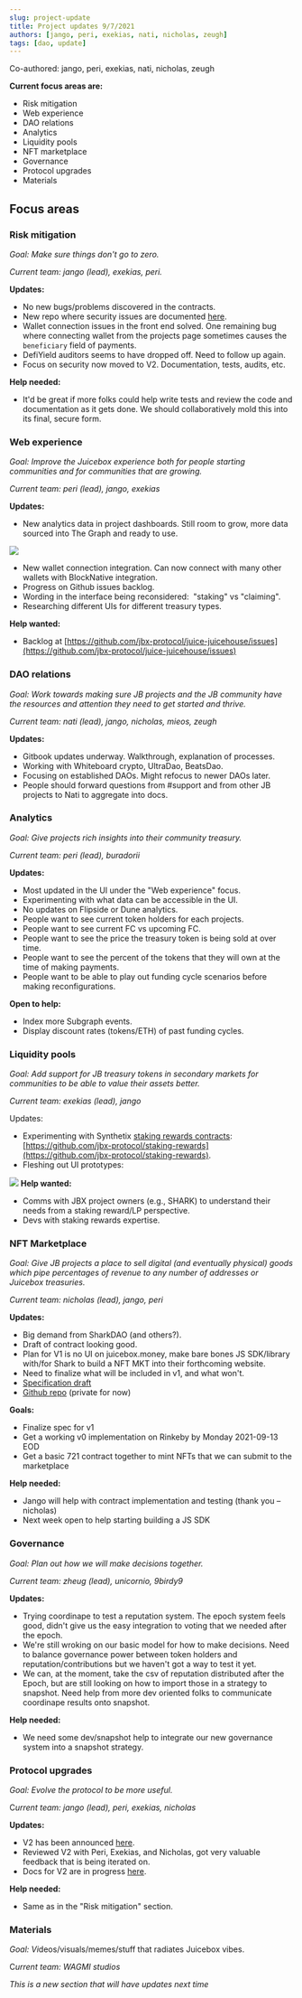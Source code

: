 ```yaml
---
slug: project-update
title: Project updates 9/7/2021
authors: [jango, peri, exekias, nati, nicholas, zeugh]
tags: [dao, update]
---
```


Co-authored: jango, peri, exekias, nati, nicholas, zeugh

**Current focus areas are:**

- Risk mitigation
- Web experience
- DAO relations
- Analytics
- Liquidity pools
- NFT marketplace
- Governance
- Protocol upgrades
- Materials

## Focus areas

### Risk mitigation

*Goal: Make sure things don't go to zero.*

*Current team: jango (lead), exekias, peri.*

**Updates:**

- No new bugs/problems discovered in the contracts. 
- New repo where security issues are documented [here](https://github.com/jbx-protocol/juice-security).
- Wallet connection issues in the front end solved. One remaining bug where connecting wallet from the projects page sometimes causes the `beneficiary` field of payments.
- DefiYield auditors seems to have dropped off. Need to follow up again.
- Focus on security now moved to V2. Documentation, tests, audits, etc.

**Help needed:**

- It'd be great if more folks could help write tests and review the code and documentation as it gets done. We should collaboratively mold this into its final, secure form.

### Web experience

*Goal: Improve the Juicebox experience both for people starting communities and for communities that are growing.*

*Current team: peri (lead), jango, exekias*

**Updates:**

- New analytics data in project dashboards. Still room to grow, more data sourced into The Graph and ready to use.

![](image-4.webp)
- New wallet connection integration. Can now connect with many other wallets with BlockNative integration.
- Progress on Github issues backlog.
- Wording in the interface being reconsidered:  "staking" vs "claiming". 
- Researching different UIs for different treasury types.

**Help wanted:**

- Backlog at [https://github.com/jbx-protocol/juice-juicehouse/issues](https://github.com/jbx-protocol/juice-juicehouse/issues)

### DAO relations

*Goal: Work towards making sure JB projects and the JB community have the resources and attention they need to get started and thrive.*

*Current team: nati (lead), jango, nicholas, mieos, zeugh*

**Updates:**

- Gitbook updates underway. Walkthrough, explanation of processes. 
- Working with Whiteboard crypto, UltraDao, BeatsDao.
- Focusing on established DAOs. Might refocus to newer DAOs later.
- People should forward questions from #support and from other JB projects to Nati to aggregate into docs.

### Analytics

*Goal: Give projects rich insights into their community treasury.*

*Current team: peri (lead), buradorii*

**Updates:**

- Most updated in the UI under the "Web experience" focus.
- Experimenting with what data can be accessible in the UI.
- No updates on Flipside or Dune analytics.
- People want to see current token holders for each projects.
- People want to see current FC vs upcoming FC.
- People want to see the price the treasury token is being sold at over time.
- People want to see the percent of the tokens that they will own at the time of making payments.
- People want to be able to play out funding cycle scenarios before making reconfigurations.

**Open to help:**

- Index more Subgraph events.
- Display discount rates (tokens/ETH) of past funding cycles.

### Liquidity pools

*Goal: Add support for JB treasury tokens in secondary markets for communities to be able to value their assets better.*

*Current team: exekias (lead), jango*

Updates:

- Experimenting with Synthetix [staking rewards contracts](https://github.com/Synthetixio/synthetix/blob/develop/contracts/StakingRewards.sol): [https://github.com/jbx-protocol/staking-rewards](https://github.com/jbx-protocol/staking-rewards).
- Fleshing out UI prototypes:

![](image-3.webp)
**Help wanted:**

- Comms with JBX project owners (e.g., SHARK) to understand their needs from a staking reward/LP perspective.
- Devs with staking rewards expertise.

### NFT Marketplace

*Goal: Give JB projects a place to sell digital (and eventually physical) goods which pipe percentages of revenue to any number of addresses or Juicebox treasuries.*

*Current team: nicholas (lead), jango, peri*

**Updates:**

- Big demand from SharkDAO (and others?).
- Draft of contract looking good.
- Plan for V1 is no UI on juicebox.money, make bare bones JS SDK/library with/for Shark to build a NFT MKT into their forthcoming website. 
- Need to finalize what will be included in v1, and what won't.
- [Specification draft](https://hackmd.io/QIzjphTdQjKpb-JYOS_Viw)
- [Github repo](https://github.com/jbx-protocol/juice-NFTMKT) (private for now)

**Goals:**

- Finalize spec for v1
- Get a working v0 implementation on Rinkeby by Monday 2021-09-13 EOD
- Get a basic 721 contract together to mint NFTs that we can submit to the marketplace

**Help needed:**

- Jango will help with contract implementation and testing (thank you –nicholas)
- Next week open to help starting building a JS SDK

### Governance

*Goal: Plan out how we will make decisions together.*

*Current team: zheug (lead), unicornio, 9birdy9*

**Updates:**

- Trying coordinape to test a reputation system. The epoch system feels good, didn't give us the easy integration to voting that we needed after the epoch. 
- We're still wroking on our basic model for how to make decisions. Need to balance governance power between token holders and reputation/contributions but we haven't got a way to test it yet.
- We can, at the moment, take the csv of reputation distributed after the Epoch, but are still looking on how to import those in a strategy to snapshot.
Need help from more dev oriented folks to communicate coordinape results onto snapshot.

**Help needed:**

- We need some dev/snapshot help to integrate our new governance system into a snapshot strategy.

### Protocol upgrades

*Goal: Evolve the protocol to be more useful.*

C*urrent team: jango (lead), peri, exekias, nicholas*

**Updates:**

- V2 has been announced [here](../juicebox-v2/).
- Reviewed V2 with Peri, Exekias, and Nicholas, got very valuable feedback that is being iterated on.
- Docs for V2 are in progress [here](https://docs.juicebox.money/overview).

**Help needed:**

- Same as in the "Risk mitigation" section.

### Materials

*Goal: Vi*deos/visuals/memes/stuff that radiates Juicebox vibes.

C*urrent team: WAGMI studios*

*This is a new section that will have updates next time*
